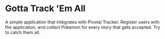 # Gotta Track 'Em All

A simple application that integrates with Pivotal Tracker.
Register users with the application, and collect Pokemon for every story that gets accepted.
Try to catch them all.
